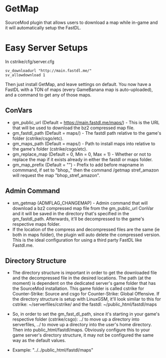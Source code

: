 # GetMap
SourceMod plugin that allows users to download a map while in-game and it will automatically setup the FastDL.

# Easy Server Setups

In cstrike/cfg/server.cfg
```
sv_downloadurl "http://main.fastdl.me/"
sv_allowdownload 1
```
Then just install GetMap, and leave settings on default. You now have a FastDL with a TON of maps (every GameBanana map is auto-uploaded), and a command to get any of those maps.

## ConVars
* gm_public_url (Default = https://main.fastdl.me/maps/) - This is the URL that will be used to download the bz2 compressed map file.
* gm_fastdl_path (Default = maps/) - The fastdl path relative to the game's folder (cstrike/csgo/etc).
* gm_maps_path (Default = maps/) - Path to install maps into relative to the game's folder (cstrike/csgo/etc).
* gm_replace_map (Default = 0, Min = 0, Max = 1) - Whether or not to replace the map if it exists already in either the fastdl or maps folder.
* gm_map_prefix (Default = "") - Prefix to add before mapname in commmand, if set to "bhop_" then the command /getmap stref_amazon will request the map "bhop_stref_amazon".

## Admin Command

* sm_getmap (ADMFLAG_CHANGEMAP) - Admin command that will download a bz2 compressed map file from the gm_public_url ConVar and it will be saved in the directory that's specified in the gm_fastdl_path. Afterwards, it'll be decompressed to the game's respective maps folder.
* If the location of the compress and decompressed files are the same (ie both in maps folder), the plugin will auto delete the compressed version. This is the ideal configuration for using a third party FastDL like Fastdl.me.

## Directory Structure

* The directory structure is important in order to get the downloaded file and the decompressed file in the desired locations. The path (at the moment) is dependent on the dedicated server's game folder that has the SourceMod installation. This game folder is called cstrike for Counter-Strike: Source and csgo for Counter-Strike: Global Offensive. If the directory structure is setup with LinuxGSM, it'll look similar to this for cstrike: ~/serverfiles/cstrike/ and the fastdl: ~/public_html/fastdl/maps
  
* So, in order to set the gm_fast_dl_path, since it's starting in your game's respective folder (cstrike/csgo): ../ to move up a directory into serverfiles, ../ to move up a directory into the user's home directory. Then into public_html/fastdl/maps. Obviously configure this to your game server's directory structure, it may not be configured the same way as the default values.

* Example: "../../public_html/fastdl/maps"
